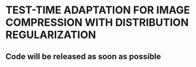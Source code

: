 # TEST-TIME ADAPTATION FOR IMAGE COMPRESSION WITH DISTRIBUTION REGULARIZATION
## Code will be released as soon as possible
